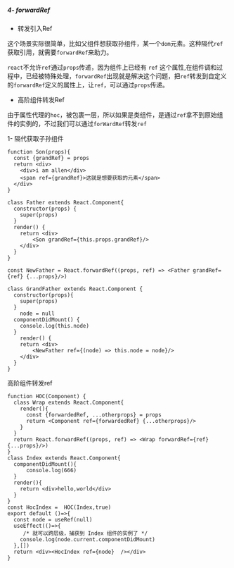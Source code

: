 ##### 4- forwardRef

- 转发引入Ref

这个场景实际很简单，比如父组件想获取孙组件，某一个`dom`元素。这种隔代`ref`获取引用，就需要`forwardRef`来助力。

`react`不允许`ref`通过`props`传递，因为组件上已经有 `ref` 这个属性,在组件调和过程中，已经被特殊处理，`forwardRef`出现就是解决这个问题，把`ref`转发到自定义的`forwardRef`定义的属性上，让`ref`，可以通过`props`传递。

- 高阶组件转发Ref

由于属性代理的`hoc`，被包裹一层，所以如果是类组件，是通过`ref`拿不到原始组件的实例的，不过我们可以通过`forWardRef`转发`ref`



1- 隔代获取子孙组件

```react
function Son(props){
  const {grandRef} = props
  return <div>
  	<div>i am allen</div>
    <span ref={grandRef}>这就是想要获取的元素</span>
  </div>
}

class Father extends React.Component{
  constructor(props) {
    super(props)
  }
  render() {
    return <div>
    	<Son grandRef={this.props.grandRef}/>
    </div>
  }
}

const NewFather = React.forwardRef((props, ref) => <Father grandRef={ref} {...props}/>)
                                   
class GrandFather extends React.Component {
  constructor(props){
  	super(props)
  }
	node = null
  componentDidMount() {
    console.log(this.node)
  }
	render() {
    return <div>
    	<NewFather ref={(node) => this.node = node}/>
    </div>
  }
}

```

高阶组件转发ref 

```react
function HOC(Component) {
  class Wrap extends React.Component{
    render(){
      const {forwardedRef, ...otherprops} = props
      return <Component ref={forwardedRef} {...otherprops}/>
    }
  }
  return React.forwardRef((props, ref) => <Wrap forwardRef={ref} {...props}/>)
}
class Index extends React.Component{
  componentDidMount(){
      console.log(666)
  }
  render(){
    return <div>hello,world</div>
  }
}
const HocIndex =  HOC(Index,true)
export default ()=>{
  const node = useRef(null)
  useEffect(()=>{
     /* 就可以跨层级，捕获到 Index 组件的实例了 */ 
    console.log(node.current.componentDidMount)
  },[])
  return <div><HocIndex ref={node}  /></div>
}
```


